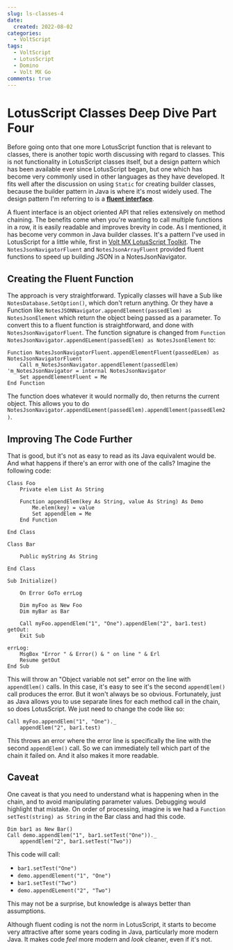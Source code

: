```yaml
---
slug: ls-classes-4
date: 
  created: 2022-08-02
categories:
  - VoltScript
tags: 
  - VoltScript
  - LotusScript
  - Domino
  - Volt MX Go
comments: true
---
```

# LotusScript Classes Deep Dive Part Four

Before going onto that one more LotusScript function that is relevant to classes, there is another topic worth discussing with regard to classes. This is not functionality in LotusScript classes itself, but a design pattern which has been available ever since LotusScript began, but one which has become very commonly used in other languages as they have developed. It fits well after the discussion on using `Static` for creating builder classes, because the builder pattern in Java is where it's most widely used. The design pattern I'm referring to is a [**fluent interface**](https://en.wikipedia.org/wiki/Fluent_interface).

<!-- more -->

A fluent interface is an object oriented API that relies extensively on method chaining. The benefits come when you're wanting to call multiple functions in a row, it is easily readable and improves brevity in code. As I mentioned, it has become very common in Java builder classes. It's a pattern I've used in LotusScript for a little while, first in [Volt MX LotusScript Toolkit](https://github.com/HCL-TECH-SOFTWARE/volt-mx-ls-toolkit/blob/main/notes/Code/ScriptLibraries/FluentNotesJson.lss). The `NotesJsonNavigatorFluent` and `NotesJsonArrayFluent` provided fluent functions to speed up building JSON in a NotesJsonNavigator.

## Creating the Fluent Function

The approach is very straightforward. Typically classes will have a Sub like `NotesDatabase.SetOption()`, which don't return anything. Or they have a Function like `NotesJSONNavigator.appendElement(passedElem) as NotesJsonElement` which return the object being passed as a parameter. To convert this to a fluent function is straightforward, and done with `NotesJsonNavigatorFluent`. The function signature is changed from `Function NotesJsonNavigator.appendELement(passedElem) as NotesJsonElement` to:

```vbscript
Function NotesJsonNavigatorFluent.appendElementFluent(passedELem) as NotesJsonNavigatorFluent
    Call m_NotesJsonNavigator.appendElement(passedElem) 'm_NotesJsonNavigator = internal NotesJsonNavigator
    Set appendElementFluent = Me
End Function
```

The function does whatever it would normally do, then returns the current object. This allows you to do `NotesJsonNavigator.appendELement(passedElem).appendElement(passedElem2)`.

## Improving The Code Further

That is good, but it's not as easy to read as its Java equivalent would be. And what happens if there's an error with one of the calls? Imagine the following code:

```vbscript
Class Foo
	Private elem List As String
	
	Function appendElem(key As String, value As String) As Demo
		Me.elem(key) = value
		Set appendElem = Me
	End Function

End Class

Class Bar
	
	Public myString As String

End Class

Sub Initialize()

	On Error GoTo errLog

    Dim myFoo as New Foo
    Dim myBar as Bar
	
	Call myFoo.appendElem("1", "One").appendElem("2", bar1.test)
getOut:
	Exit Sub
	
errLog:
	MsgBox "Error " & Error() & " on line " & Erl
	Resume getOut
End Sub
```

This will throw an "Object variable not set" error on the line with `appendElem()` calls. In this case, it's easy to see it's the second `appendElem()` call produces the error. But it won't always be so obvious. Fortunately, just as Java allows you to use separate lines for each method call in the chain, so does LotusScript. We just need to change the code like so:

```vbscript
Call myFoo.appendElem("1", "One")._
    appendElem("2", bar1.test)
```

This throws an error where the error line is specifically the line with the second `appendElem()` call. So we can immediately tell which part of the chain it failed on. And it also makes it more readable.

## Caveat

One caveat is that you need to understand what is happening when in the chain, and to avoid manipulating parameter values. Debugging would highlight that mistake. On order of processing, imagine is we had a `Function setTest(string) as String` in the Bar class and had this code.

```vbscript
Dim bar1 as New Bar()
Call demo.appendElem("1", bar1.setTest("One"))._
    appendElem("2", bar1.setTest("Two"))
```

This code will call:

- `bar1.setTest("One")`
- `demo.appendElement("1", "One")`
- `bar1.setTest("Two")`
- `demo.appendELement("2", "Two")`

This may not be a surprise, but knowledge is always better than assumptions.

Although fluent coding is not the norm in LotusScript, it starts to become very attractive after some years coding in Java, particularly more modern Java. It makes code _feel_ more modern and _look_ cleaner, even if it's not.
